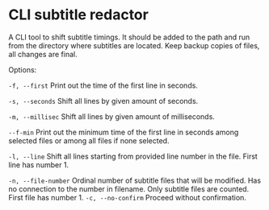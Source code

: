 # CLI subtitle redactor

A CLI tool to shift subtitle timings. It should be added to the path and run from the directory where subtitles are located.
Keep backup copies of files, all changes are final.

Options:

`-f, --first` Print out the time of the first line in seconds.

`-s, --seconds` Shift all lines by given amount of seconds.

`-m, --millisec` Shift all lines by given amount of milliseconds.

`--f-min` Print out the minimum time of the first line in seconds among selected files or among all files if none selected.

`-l, --line` Shift all lines starting from provided line number in the file. First line has number 1.

`-n, --file-number` Ordinal number of subtitle files that will be modified. Has no connection to the number in filename. Only subtitle files are counted. First file has number 1.
`-c, --no-confirm` Proceed without confirmation.
